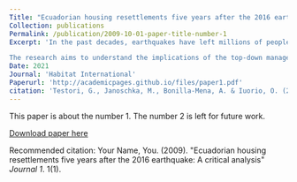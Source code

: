 ```yaml
---
Title: "Ecuadorian housing resettlements five years after the 2016 earthquake: A critical analysis"
Collection: publications
Permalink: /publication/2009-10-01-paper-title-number-1
Excerpt: 'In the past decades, earthquakes have left millions of people without homes across the world. Safe housing is crucial for the long-term wellbeing of the affected population. This article analyses the Ecuadorian housing reconstruction developed after the 7.8 magnitude 2016 earthquake, taking as case study the cities of Portoviejo, Manta, Bahía de Caráquez and Pedernales, located in the Manabí province, which jointly accommodate more than 90% of the resettlements built by the central government.

The research aims to understand the implications of the top-down management reconstruction process and its impacts, five years after the earthquake, using as critical lens the inhabitants, the UN-Habitat principles for adequate housing and the Build Back Better principles of the Sendai Framework for post-disaster reconstruction. The work combines policy review, risk spatial analysis, semi-structured interviews, and constructive and architectural analysis. The article is the outcome of a transdisciplinary multi-scalar approach that analyses key long-term social implications, the quality and the spatial adaptations of the built environment. It finally offers some crucial recommendations for the long-term wellbeing of post-disaster housing strategies.'
Date: 2021
Journal: 'Habitat International'
Paperurl: 'http://academicpages.github.io/files/paper1.pdf'
citation: 'Testori, G., Janoschka, M., Bonilla-Mena, A. & Iuorio, O. (2009). &quot;Title 1.&quot; <i>Journal</i>. 1(1).'
---
```

This paper is about the number 1. The number 2 is left for future work.

[Download paper here](http://academicpages.github.io/files/paper1.pdf)

Recommended citation: Your Name, You. (2009). "Ecuadorian housing resettlements five years after the 2016 earthquake: A critical analysis" <i>Journal 1</i>. 1(1).
